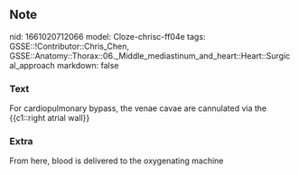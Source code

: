 ## Note
nid: 1661020712066
model: Cloze-chrisc-ff04e
tags: GSSE::!Contributor::Chris_Chen, GSSE::Anatomy::Thorax::06._Middle_mediastinum_and_heart::Heart::Surgical_approach
markdown: false

### Text
<div class='toggle'>
  For cardiopulmonary bypass, the venae cavae are cannulated via
  the {{c1::right atrial wall}}
</div>

### Extra
<p id="b26f158c-db9b-4d1c-8675-e9eabb6a10fa" class="">From here,
blood is delivered to the oxygenating machine
